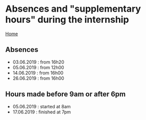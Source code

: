# Absences and "supplementary hours" during the internship

[Home](../../README.md)

## Absences
- 03.06.2019 : from 16h20
- 05.06.2019 : from 12h00
- 14.06.2019 : from 16h00
- 26.06.2019 : from 16h00

## Hours made before 9am or after 6pm

- 05.06.2019 : started at 8am
- 17.06.2019 : finished at 7pm